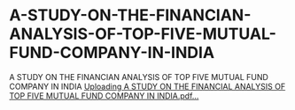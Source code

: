 # A-STUDY-ON-THE-FINANCIAN-ANALYSIS-OF-TOP-FIVE-MUTUAL-FUND-COMPANY-IN-INDIA
A STUDY ON THE FINANCIAN ANALYSIS OF TOP FIVE MUTUAL FUND COMPANY IN INDIA
[Uploading A STUDY ON THE FINANCIAL ANALYSIS OF TOP FIVE MUTUAL FUND COMPANY IN INDIA.pdf…]()
